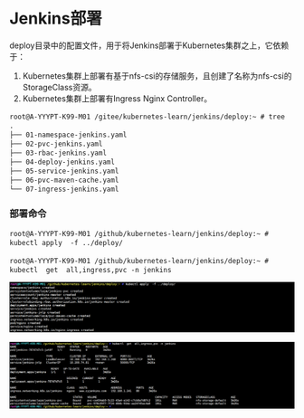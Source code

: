 # Jenkins部署

deploy目录中的配置文件，用于将Jenkins部署于Kubernetes集群之上，它依赖于：

1. Kubernetes集群上部署有基于nfs-csi的存储服务，且创建了名称为nfs-csi的StorageClass资源。
2. Kubernetes集群上部署有Ingress Nginx Controller。

~~~shell
root@A-YYYPT-K99-M01 /gitee/kubernetes-learn/jenkins/deploy:~ # tree
.
├── 01-namespace-jenkins.yaml
├── 02-pvc-jenkins.yaml
├── 03-rbac-jenkins.yaml
├── 04-deploy-jenkins.yaml
├── 05-service-jenkins.yaml
├── 06-pvc-maven-cache.yaml
└── 07-ingress-jenkins.yaml
~~~



### 部署命令

~~~shell
root@A-YYYPT-K99-M01 /github/kubernetes-learn/jenkins/deploy:~ # kubectl apply  -f ../deploy/

root@A-YYYPT-K99-M01 /github/kubernetes-learn/jenkins/deploy:~ # kubectl  get  all,ingress,pvc -n jenkins 
~~~

![image-20240813220337972](./README.assets/image-20240813220337972.png)

![image-20240813220238332](./README.assets/image-20240813220238332.png)





